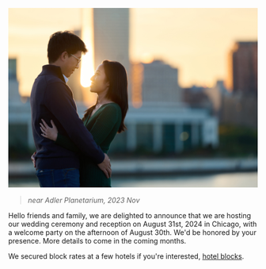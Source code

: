 ![engagement photo](/abby_bill.jpg)
>*near Adler Planetarium, 2023 Nov*

Hello friends and family, we are delighted to announce that we are hosting our wedding ceremony and reception on August 31st, 2024 in Chicago, with a welcome party on the afternoon of August 30th. We'd be honored by your presence. More details to come in the coming months. 

We secured block rates at a few hotels if you're interested, [hotel blocks](/hotel_block.md).
